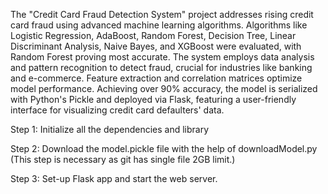 The "Credit Card Fraud Detection System" project addresses rising credit card fraud using advanced machine learning algorithms. Algorithms like Logistic Regression, AdaBoost, Random Forest, Decision Tree, Linear Discriminant Analysis, Naive Bayes, and XGBoost were evaluated, with Random Forest proving most accurate. The system employs data analysis and pattern recognition to detect fraud, crucial for industries like banking and e-commerce. Feature extraction and correlation matrices optimize model performance. Achieving over 90% accuracy, the model is serialized with Python's Pickle and deployed via Flask, featuring a user-friendly interface for visualizing credit card defaulters' data.

Step 1: Initialize all the dependencies and library

Step 2: Download the model.pickle file with the help of downloadModel.py (This step is necessary as git has single file 2GB limit.)

Step 3: Set-up Flask app and start the web server.